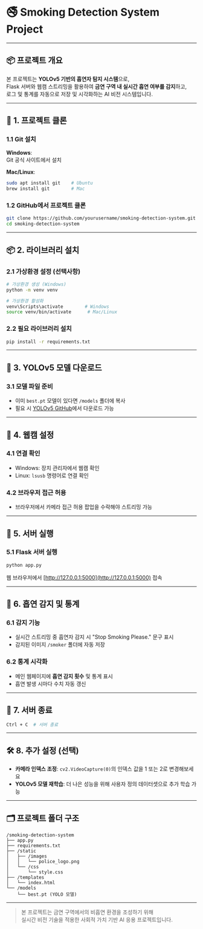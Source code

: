 # 🚭 Smoking Detection System Project  

---

## 📦 프로젝트 개요

본 프로젝트는 **YOLOv5 기반의 흡연자 탐지 시스템**으로,  
Flask 서버와 웹캠 스트리밍을 활용하여 **금연 구역 내 실시간 흡연 여부를 감지**하고,  
로그 및 통계를 자동으로 저장 및 시각화하는 AI 비전 시스템입니다.

---

## 🧪 1. 프로젝트 클론

### 1.1 Git 설치

**Windows**:  
Git 공식 사이트에서 설치

**Mac/Linux**:

```bash
sudo apt install git    # Ubuntu
brew install git        # Mac
```

### 1.2 GitHub에서 프로젝트 클론

```bash
git clone https://github.com/yourusername/smoking-detection-system.git
cd smoking-detection-system
```

---

## 📦 2. 라이브러리 설치

### 2.1 가상환경 설정 (선택사항)

```bash
# 가상환경 생성 (Windows)
python -m venv venv

# 가상환경 활성화
venv\Scripts\activate        # Windows
source venv/bin/activate      # Mac/Linux
```

### 2.2 필요 라이브러리 설치

```bash
pip install -r requirements.txt
```

---

## 🧠 3. YOLOv5 모델 다운로드

### 3.1 모델 파일 준비

- 이미 `best.pt` 모델이 있다면 `/models` 폴더에 복사  
- 필요 시 [YOLOv5 GitHub](https://github.com/ultralytics/yolov5)에서 다운로드 가능

---

## 🎥 4. 웹캠 설정

### 4.1 연결 확인

- Windows: 장치 관리자에서 웹캠 확인  
- Linux: `lsusb` 명령어로 연결 확인

### 4.2 브라우저 접근 허용

- 브라우저에서 카메라 접근 허용 팝업을 수락해야 스트리밍 가능

---

## 🚀 5. 서버 실행

### 5.1 Flask 서버 실행

```bash
python app.py
```

웹 브라우저에서 [http://127.0.0.1:5000](http://127.0.0.1:5000) 접속

---

## 📸 6. 흡연 감지 및 통계

### 6.1 감지 기능

- 실시간 스트리밍 중 흡연자 감지 시 "Stop Smoking Please." 문구 표시  
- 감지된 이미지 `/smoker` 폴더에 자동 저장

### 6.2 통계 시각화

- 메인 웹페이지에 **흡연 감지 횟수** 및 통계 표시  
- 흡연 발생 시마다 수치 자동 갱신

---

## 🛑 7. 서버 종료

```bash
Ctrl + C  # 서버 종료
```

---

## 🛠 8. 추가 설정 (선택)

- **카메라 인덱스 조정**: `cv2.VideoCapture(0)`의 인덱스 값을 1 또는 2로 변경해보세요
- **YOLOv5 모델 재학습**: 더 나은 성능을 위해 사용자 정의 데이터셋으로 추가 학습 가능

---

## 🗂 프로젝트 폴더 구조

```
/smoking-detection-system
├── app.py
├── requirements.txt
├── /static
│   ├── /images
│   │   └── police_logo.png
│   └── /css
│       └── style.css
├── /templates
│   └── index.html
└── /models
    └── best.pt (YOLO 모델)
```

---

> 본 프로젝트는 금연 구역에서의 비흡연 환경을 조성하기 위해  
> 실시간 비전 기술을 적용한 사회적 가치 기반 AI 응용 프로젝트입니다.

